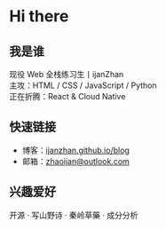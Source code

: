 # Hi there

## 我是谁
现役 Web 全栈练习生丨ijanZhan  
主攻：HTML / CSS / JavaScript / Python  
正在折腾：React & Cloud Native

## 快速链接
- 博客：[ijanzhan.github.io/blog](https://ijanzhan.github.io/blog)  
- 邮箱：[zhaoijan@outlook.com](mailto:zhaoijan@outlook.com)

## 兴趣爱好
开源 · 写山野诗 ·  秦岭草藥 ·  成分分析
